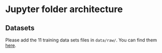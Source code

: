 # Jupyter folder architecture

## Datasets

Please add the 11 training data sets files in `data/raw/`. You can find them [here](http://www.macs.hw.ac.uk/~ek19/data/).